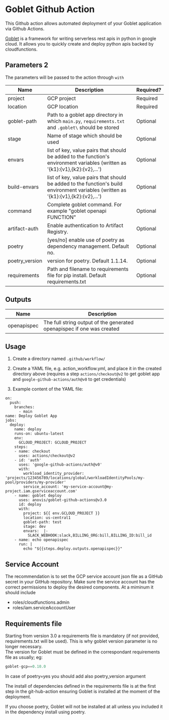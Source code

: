 # Goblet Github Action

This Github action allows automated deployment of your Goblet application via Github Actions.

[Goblet](https://github.com/goblet/goblet) is a framework for writing serverless rest apis in python in google cloud. It allows you to quickly create and deploy python apis backed by cloudfunctions.

## Parameters 2

The parameters will be passed to the action through `with`

| Name           | Description                                                                                                                        | Required?  |
|----------------|------------------------------------------------------------------------------------------------------------------------------------|---|
| project        | GCP project                                                                                                                        | Required  |
| location       | GCP location                                                                                                                       | Required  |
| goblet-path    | Path to a goblet app directory in which `main.py`, `requirements.txt` and `.goblet\` should be stored                              | Optional  |
| stage          | Name of stage which should be used                                                                                                 | Optional  |
| envars         | list of key, value pairs that should be added to the function's environment variables (written as '{k1}:{v1},{k2}:{v2},...')       | Optional
| build-envars   | list of key, value pairs that should be added to the function's build environment variables (written as '{k1}:{v1},{k2}:{v2},...') | Optional
| command        | Complete goblet command. For example "goblet openapi FUNCTION"                                                                     | Optional
| artifact-auth  | Enable authentication to Artifact Registry.                                                                                        | Optional
| poetry         | [yes/no] enable use of poetry as dependency management. Default no.                                                                | Optional
| poetry_version | version for poetry. Default 1.1.14.                                                                                                | Optional
| requirements   | Path and filename to requirements file for pip install. Default requirements.txt                                                   | Optional

## Outputs


| Name  | Description  |
|---|---|
| openapispec  | The full string output of the generated openapispec if one was created  |

## Usage

1. Create a directory named `.github/workflow/`

2. Create a YAML file, e.g. action_workflow.yml, and place it in the created directory above 
(requires a step `actions/checkout@v2` to get goblet app and `google-github-actions/auth@v0` to 
get credentials)

3. Example content of the YAML file:

```
on:
  push:
    branches:
      - main
name: Deploy Goblet App
jobs:
  deploy:
    name: deploy
    runs-on: ubuntu-latest
    env:
      GCLOUD_PROJECT: GCLOUD_PROJECT
    steps:
    - name: checkout
      uses: actions/checkout@v2
    - id: 'auth'
      uses: 'google-github-actions/auth@v0'
      with:
        workload_identity_provider: 'projects/123456789/locations/global/workloadIdentityPools/my-pool/providers/my-provider'
        service_account: 'my-service-account@my-project.iam.gserviceaccount.com'
    - name: goblet deploy
      uses: anovis/goblet-github-actions@v3.0
      id: deploy
      with:
        project: ${{ env.GCLOUD_PROJECT }}
        location: us-central1
        goblet-path: test
        stage: dev
        envars:  |-
          SLACK_WEBHOOK:slack,BILLING_ORG:bill,BILLING_ID:bill_id
    - name: echo openapispec
      run: |
        echo "${{steps.deploy.outputs.openapispec}}"

```


## Service Account

The recommendation is to set the GCP service account json file as a GitHub secret in your GitHub repository.
Make sure the service account has the correct permissions to deploy the desired components. At a miminum it should include

* roles/cloudfunctions.admin
* roles/iam.serviceAccountUser


## Requirements file

Starting from version 3.0 a requirements file is mandatory (if not provided,
requirements.txt will be used). This is why goblet version parameter is no longer necessary.  
The version for Goblet must be defined in the correspondant requirements file 
as usually; eg:

``` Python
goblet-gcp==0.10.0
```

In case of poetry=yes you should add also poetry_version argument


The install of dependencies defined in the requirements file is at the first step
in the git-hub-action ensuring Goblet is installed at the moment of the 
deployment.

If you choose poetry, Goblet will not be installed at all unless you 
included it in the dependency install using poetry.



